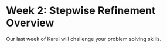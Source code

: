 # Week 2: Stepwise Refinement Overview

Our last week of Karel will challenge your problem solving skills.